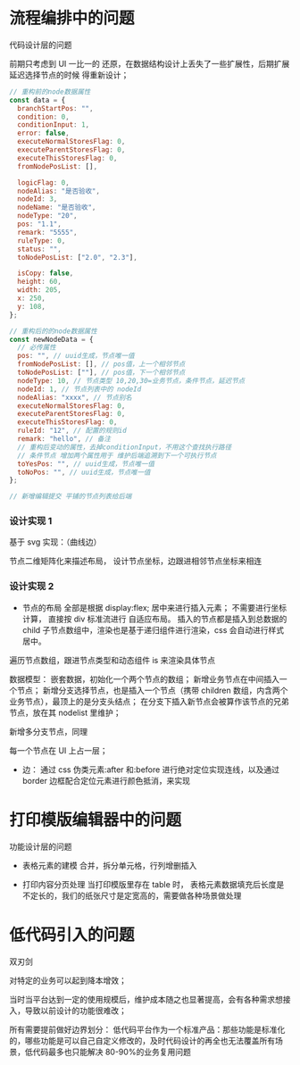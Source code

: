 # 流程编排中的问题

代码设计层的问题

前期只考虑到 UI 一比一的 还原，在数据结构设计上丢失了一些扩展性，后期扩展延迟选择节点的时候 得重新设计；

```js
// 重构前的node数据属性
const data = {
  branchStartPos: "",
  condition: 0,
  conditionInput: 1,
  error: false,
  executeNormalStoresFlag: 0,
  executeParentStoresFlag: 0,
  executeThisStoresFlag: 0,
  fromNodePosList: [],

  logicFlag: 0,
  nodeAlias: "是否验收",
  nodeId: 3,
  nodeName: "是否验收",
  nodeType: "20",
  pos: "1.1",
  remark: "5555",
  ruleType: 0,
  status: "",
  toNodePosList: ["2.0", "2.3"],

  isCopy: false,
  height: 60,
  width: 205,
  x: 250,
  y: 108,
};

// 重构后的的node数据属性
const newNodeData = {
  // 必传属性
  pos: "", // uuid生成，节点唯一值
  fromNodePosList: [], // pos值，上一个相邻节点
  toNodePosList: [""], // pos值，下一个相邻节点
  nodeType: 10, // 节点类型 10,20,30=业务节点，条件节点，延迟节点
  nodeId: 1, // 节点列表中的 nodeId
  nodeAlias: "xxxx", // 节点别名
  executeNormalStoresFlag: 0,
  executeParentStoresFlag: 0,
  executeThisStoresFlag: 0,
  ruleId: "12", // 配置的规则id
  remark: "hello", // 备注
  // 重构后变动的属性，去掉conditionInput，不用这个查找执行路径
  // 条件节点 增加两个属性用于 维护后端追溯到下一个可执行节点
  toYesPos: "", // uuid生成，节点唯一值
  toNoPos: "", // uuid生成，节点唯一值
};

// 新增编辑提交 平铺的节点列表给后端
```

### 设计实现 1

基于 svg 实现：（曲线边）

节点二维矩阵化来描述布局， 设计节点坐标，边跟进相邻节点坐标来相连

### 设计实现 2

- 节点的布局
  全部是根据 display:flex; 居中来进行插入元素；
  不需要进行坐标计算， 直接按 div 标准流进行 自适应布局。
  插入的节点都是插入到总数据的 child 子节点数组中，渲染也是基于递归组件进行渲染，css 会自动进行样式居中。

遍历节点数组，跟进节点类型和动态组件 is 来渲染具体节点

数据模型：
嵌套数据，初始化一个两个节点的数组；
新增业务节点在中间插入一个节点；
新增分支选择节点，也是插入一个节点（携带 children 数组，内含两个业务节点），最顶上的是分支头结点；
在分支下插入新节点会被算作该节点的兄弟节点，放在其 nodelist 里维护；

新增多分支节点，同理

每一个节点在 UI 上占一层；

- 边：
  通过 css 伪类元素:after 和:before 进行绝对定位实现连线，以及通过 border 边框配合定位元素进行颜色抵消，来实现

# 打印模版编辑器中的问题

功能设计层的问题

- 表格元素的建模
  合并，拆分单元格，行列增删插入

- 打印内容分页处理
  当打印模版里存在 table 时，
  表格元素数据填充后长度是不定长的，我们的纸张尺寸是定宽高的，需要做各种场景做处理

# 低代码引入的问题

双刃剑

对特定的业务可以起到降本增效；

当时当平台达到一定的使用规模后，维护成本随之也显著提高，会有各种需求想接入，导致以前设计的功能很难改；

所有需要提前做好边界划分：
低代码平台作为一个标准产品：那些功能是标准化的，哪些功能是可以自己自定义修改的，及时代码设计的再全也无法覆盖所有场景，低代码最多也只能解决 80-90%的业务复用问题
